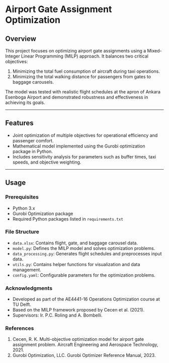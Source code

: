 # Airport Gate Assignment Optimization

## Overview
This project focuses on optimizing airport gate assignments using a Mixed-Integer Linear Programming (MILP) approach. It balances two critical objectives:
1. Minimizing the total fuel consumption of aircraft during taxi operations.
2. Minimizing the total walking distance for passengers from gates to baggage carousels.

The model was tested with realistic flight schedules at the apron of Ankara Esenboga Airport and demonstrated robustness and effectiveness in achieving its goals.

---

## Features
- Joint optimization of multiple objectives for operational efficiency and passenger comfort.
- Mathematical model implemented using the Gurobi optimization package in Python.
- Includes sensitivity analysis for parameters such as buffer times, taxi speeds, and objective weighting.

---

## Usage
### Prerequisites
- Python 3.x
- Gurobi Optimization package
- Required Python packages listed in `requirements.txt`

### File Structure
- `data.xlsx`: Contains flight, gate, and baggage carousel data.
- `model.py`: Defines the MILP model and solves optimization problems.
- `data_processing.py`: Generates flight schedules and preprocesses input data.
- `utils.py`: Contains helper functions for visualization and data management.
- `config.yaml`: Configurable parameters for the optimization problems.

### Acknowledgments
- Developed as part of the AE4441-16 Operations Optimization course at TU Delft.
- Based on the MILP framework proposed by Cecen et al. (2021).
- Supervisors: Ir. P.C. Roling and A. Bombelli.



### References 
1. Cecen, R. K. Multi-objective optimization model for airport gate assignment problem. Aircraft Engineering and Aerospace Technology, 2021.
2. Gurobi Optimization, LLC. Gurobi Optimizer Reference Manual, 2023.
